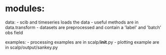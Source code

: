 
# modules:

data:
    - scib and timeseries loads the data
    - useful methods are in data.transform
    - datasets are preprocessed and contain a 'label' and 'batch'  obs field



examples:
    - processing examples are in  scalp/__init__.py
    - plotting example are in scalp/output/sankey.py
